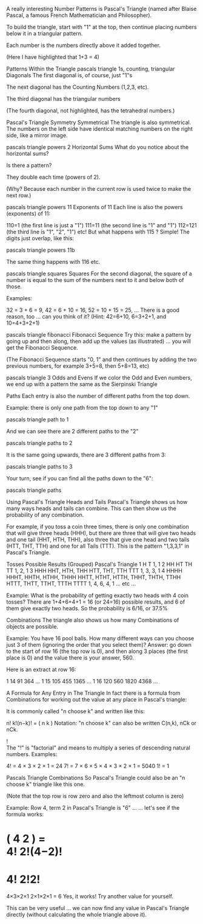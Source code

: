A really interesting Number Patterns is Pascal's Triangle (named after Blaise Pascal, a famous French Mathematician and Philosopher).

To build the triangle, start with "1" at the top, then continue placing numbers below it in a triangular pattern.

Each number is the numbers directly above it added together.

(Here I have highlighted that 1+3 = 4)

Patterns Within the Triangle
pascals triangle 1s, counting, triangular
Diagonals
The first diagonal is, of course, just "1"s

The next diagonal has the Counting Numbers (1,2,3, etc).

The third diagonal has the triangular numbers

(The fourth diagonal, not highlighted, has the tetrahedral numbers.)

 

Pascal's Triangle Symmetry
Symmetrical
The triangle is also symmetrical. The numbers on the left side have identical matching numbers on the right side, like a mirror image.

 

pascals triangle powers 2
Horizontal Sums
What do you notice about the horizontal sums?

Is there a pattern?

They double each time (powers of 2).

(Why? Because each number in the current row is used twice to make the next row.)

 

pascals triangle powers 11
Exponents of 11
Each line is also the powers (exponents) of 11:

110=1 (the first line is just a "1")
111=11 (the second line is "1" and "1")
112=121 (the third line is "1", "2", "1")
etc!
But what happens with 115 ? Simple! The digits just overlap, like this:

pascals triangle powers 11b

The same thing happens with 116 etc.

 

pascals triangle squares
Squares
For the second diagonal, the square of a number is equal to the sum of the numbers next to it and below both of those.

Examples:

32 = 3 + 6 = 9,
42 = 6 + 10 = 16,
52 = 10 + 15 = 25,
...
There is a good reason, too ... can you think of it? (Hint: 42=6+10, 6=3+2+1, and 10=4+3+2+1)

 

pascals triangle fibonacci
Fibonacci Sequence
Try this: make a pattern by going up and then along, then add up the values (as illustrated) ... you will get the Fibonacci Sequence.

(The Fibonacci Sequence starts "0, 1" and then continues by adding the two previous numbers, for example 3+5=8, then 5+8=13, etc)

 

pascals triangle 3
Odds and Evens
If we color the Odd and Even numbers, we end up with a pattern the same as the Sierpinski Triangle

Paths
Each entry is also the number of different paths from the top down.

Example: there is only one path from the top down to any "1"

pascals triangle path to 1

And we can see there are 2 different paths to the "2"

pascals triangle paths to 2

It is the same going upwards, there are 3 different paths from 3:

pascals triangle paths to 3

Your turn, see if you can find all the paths down to the "6":

pascals triangle paths

Using Pascal's Triangle
Heads and Tails
Pascal's Triangle shows us how many ways heads and tails can combine. This can then show us the probability of any combination.

For example, if you toss a coin three times, there is only one combination that will give three heads (HHH), but there are three that will give two heads and one tail (HHT, HTH, THH), also three that give one head and two tails (HTT, THT, TTH) and one for all Tails (TTT). This is the pattern "1,3,3,1" in Pascal's Triangle.

Tosses	Possible Results (Grouped)	Pascal's Triangle
1	H
T	1, 1
2	HH
HT TH
TT	1, 2, 1
3	HHH
HHT, HTH, THH
HTT, THT, TTH
TTT	1, 3, 3, 1
4	HHHH
HHHT, HHTH, HTHH, THHH
HHTT, HTHT, HTTH, THHT, THTH, TTHH
HTTT, THTT, TTHT, TTTH
TTTT	1, 4, 6, 4, 1
 	... etc ...	 

Example: What is the probability of getting exactly two heads with 4 coin tosses?
There are 1+4+6+4+1 = 16 (or 24=16) possible results, and 6 of them give exactly two heads. So the probability is 6/16, or 37.5%

Combinations
The triangle also shows us how many Combinations of objects are possible.

Example: You have 16 pool balls. How many different ways can you choose just 3 of them (ignoring the order that you select them)?
Answer: go down to the start of row 16 (the top row is 0), and then along 3 places (the first place is 0) and the value there is your answer, 560.

Here is an extract at row 16:

1    14    91    364  ... 1    15    105   455   1365  ... 1    16   120   560   1820  4368  ...
 
A Formula for Any Entry in The Triangle
In fact there is a formula from Combinations for working out the value at any place in Pascal's triangle:

It is commonly called "n choose k" and written like this:

 	
n!
k!(n−k)!
  = ( 
n
k
 )
Notation: "n choose k" can also be written C(n,k), nCk or nCk.

!	
The "!" is "factorial" and means to multiply a series of descending natural numbers. Examples:

4! = 4 × 3 × 2 × 1 = 24
7! = 7 × 6 × 5 × 4 × 3 × 2 × 1 = 5040
1! = 1
 

Pascals Triangle Combinations
So Pascal's Triangle could also be
an "n choose k" triangle like this one.

(Note that the top row is row zero
and also the leftmost column is zero)

Example: Row 4, term 2 in Pascal's Triangle is "6" ...
... let's see if the formula works:

( 
4
2
 ) =  
4!
2!(4−2)!
  =  
4!
2!2!
  =  
4×3×2×1
2×1×2×1
  = 6
Yes, it works! Try another value for yourself.

This can be very useful ... we can now find any value in Pascal's Triangle directly (without calculating the whole triangle above it).